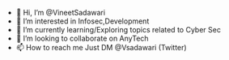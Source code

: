 - 👋 Hi, I’m @VineetSadawari
- 👀 I’m interested in Infosec,Development
- 🌱 I’m currently learning/Exploring topics related to Cyber Sec
- 💞️ I’m looking to collaborate on AnyTech
- 📫 How to reach me Just DM @Vsadawari (Twitter)

<!---
wELCOME !
--->

